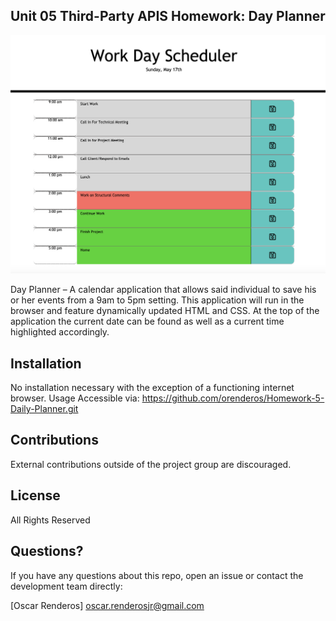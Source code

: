 ## Unit 05 Third-Party APIS Homework: Day Planner
 
<img alt="app" src="image.png" img>

Day Planner – A calendar application that allows said individual to save his or her events from a 9am to 5pm setting. This application will run in the browser and feature dynamically updated HTML and CSS. At the top of the application the current date can be found as well as a current time highlighted accordingly. 


## Installation
No installation necessary with the exception of a functioning internet browser.
Usage
Accessible via: https://github.com/orenderos/Homework-5-Daily-Planner.git

## Contributions
External contributions outside of the project group are discouraged.

## License
All Rights Reserved

## Questions?
If you have any questions about this repo, open an issue or contact the development team directly:

 [Oscar Renderos] oscar.renderosjr@gmail.com

